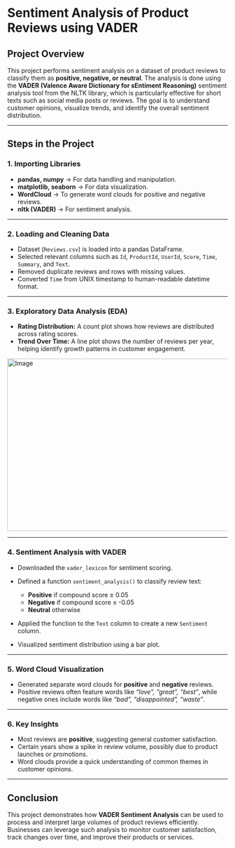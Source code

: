 # Sentiment Analysis of Product Reviews using VADER

## **Project Overview**

This project performs sentiment analysis on a dataset of product reviews to classify them as **positive, negative, or neutral**. The analysis is done using the **VADER (Valence Aware Dictionary for sEntiment Reasoning)** sentiment analysis tool from the NLTK library, which is particularly effective for short texts such as social media posts or reviews. The goal is to understand customer opinions, visualize trends, and identify the overall sentiment distribution.

---

## **Steps in the Project**

### **1. Importing Libraries**

* **pandas, numpy** → For data handling and manipulation.
* **matplotlib, seaborn** → For data visualization.
* **WordCloud** → To generate word clouds for positive and negative reviews.
* **nltk (VADER)** → For sentiment analysis.

---

### **2. Loading and Cleaning Data**

* Dataset (`Reviews.csv`) is loaded into a pandas DataFrame.
* Selected relevant columns such as `Id`, `ProductId`, `UserId`, `Score`, `Time`, `Summary`, and `Text`.
* Removed duplicate reviews and rows with missing values.
* Converted `Time` from UNIX timestamp to human-readable datetime format.

---

### **3. Exploratory Data Analysis (EDA)**

* **Rating Distribution:** A count plot shows how reviews are distributed across rating scores.
* **Trend Over Time:** A line plot shows the number of reviews per year, helping identify growth patterns in customer engagement.
<img width="566" height="393" alt="Image" src="https://github.com/user-attachments/assets/9fca0cf0-5f0b-4c2e-ab66-b331162d50fd" />

---

### **4. Sentiment Analysis with VADER**

* Downloaded the `vader_lexicon` for sentiment scoring.
* Defined a function `sentiment_analysis()` to classify review text:

  * **Positive** if compound score ≥ 0.05
  * **Negative** if compound score ≤ -0.05
  * **Neutral** otherwise
* Applied the function to the `Text` column to create a new `Sentiment` column.
* Visualized sentiment distribution using a bar plot.

---

### **5. Word Cloud Visualization**

* Generated separate word clouds for **positive** and **negative** reviews.
* Positive reviews often feature words like *“love”, “great”, “best”*, while negative ones include words like *“bad”, “disappointed”, “waste”*.

---

### **6. Key Insights**

* Most reviews are **positive**, suggesting general customer satisfaction.
* Certain years show a spike in review volume, possibly due to product launches or promotions.
* Word clouds provide a quick understanding of common themes in customer opinions.

---

## **Conclusion**

This project demonstrates how **VADER Sentiment Analysis** can be used to process and interpret large volumes of product reviews efficiently. Businesses can leverage such analysis to monitor customer satisfaction, track changes over time, and improve their products or services.


